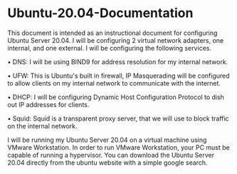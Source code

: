 # Ubuntu-20.04-Documentation
This document is intended as an instructional document for configuring Ubuntu Server 20.04. I will be configuring 2 virtual network adapters, one internal, and one external. I will be configuring the following services.

• DNS: I will be using BIND9 for address resolution for my internal network.

•	UFW: This is Ubuntu's built in firewall, IP Masquerading will be configured to allow clients on my internal network to communicate with the internet.

•	DHCP: I will be configuring Dynamic Host Configuration Protocol to dish out IP addresses for clients.

•	Squid: Squid is a transparent proxy server, that we will use to block traffic on the internal network.

I will be running my Ubuntu Server 20.04 on a virtual machine using VMware Workstation. In order to run VMware Workstation, your PC must be capable of running a hypervisor. You can download the Ubuntu Server 20.04 directly from the ubuntu website with a simple google search.
